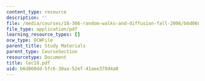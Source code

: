 ```yaml
---
content_type: resource
description: ''
file: /media/courses/18-366-random-walks-and-diffusion-fall-2006/b6d060dd5fc630aa52ef41aee378d4a0_lec18.pdf
file_type: application/pdf
learning_resource_types: []
ocw_type: OCWFile
parent_title: Study Materials
parent_type: CourseSection
resourcetype: Document
title: lec18.pdf
uid: b6d060dd-5fc6-30aa-52ef-41aee378d4a0
---
```

